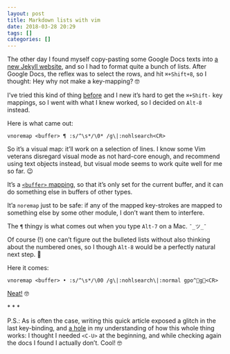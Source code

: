 ```yaml
---
layout: post
title: Markdown lists with vim
date: 2018-03-28 20:29
tags: []
categories: []
---
```


The other day I found myself copy-pasting some Google Docs texts into [a new
Jekyll website](https://educatie.pentru.md), and so I had to format quite
a bunch of lists. After Google Docs, the reflex was to select the rows, and hit
`⌘+Shift+8`, so I thought: Hey why not make a key-mapping? 🤓

I’ve tried this kind of thing
[before](https://github.com/gurdiga/dotfiles/commit/90c0177ef26cebed7a958ce0681089ad1f1423e1)
and I new it’s hard to get the `⌘+Shift-` key mappings, so I went with what I knew
worked, so I decided on `Alt-8` instead.

Here is what came out:

```
vnoremap <buffer> ¶ :s/^\s*/\0* /g\|:nohlsearch<CR>
```

So it’s a visual map: it’ll work on a selection of lines. I know some Vim
veterans disregard visual mode as not hard-core enough, and recommend using text
objects instead, but visual mode seems to work quite well for me so far. 😉

It’s a [`<buffer>`
mapping](http://vimdoc.sourceforge.net/htmldoc/map.html#:map-%3Cbuffer%3E), so
that it’s only set for the current buffer, and it can do something else in
buffers of other types.

It’a `noremap` just to be safe: if any of the mapped key-strokes are mapped to
something else by some other module, I don’t want them to interfere.

The `¶` thingy is what comes out when you type `Alt-7` on a Mac. `¯_ツ_¯`

Of course (!) one can’t figure out the bulleted lists without also thinking
about the numbered ones, so I though `Alt-8` would be a perfectly natural next
step. 🙂

Here it comes:

```
vnoremap <buffer> • :s/^\s*/\00 /g\|:nohlsearch\|:normal gpo^g<CR>
```

[Neat!](https://github.com/gurdiga/dotfiles/commit/eadfa45306d233f269d130c5f0b13d08bbcf5205) 🤓

\* * *

P.S.: As is often the case, writing this quick article exposed a glitch in the
last key-binding, and [a
hole](https://github.com/gurdiga/dotfiles/commit/a79e24e2dbb01337f1cdcb59b58b02110882e659)
in my understanding of how this whole thing works: I thought I needed <span
style="white-space: nowrap">`<C-U>`</span> at the beginning, and while checking
again the docs I found I actually don’t. Cool! 🤓
